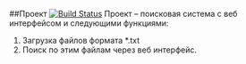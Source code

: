 ##Проект [![Build Status](https://travis-ci.com/RenatFaiz/Multithreading-Final-Project-.svg?branch=master)](https://travis-ci.com/RenatFaiz/Multithreading-Final-Project-)
Проект	– поисковая	система с веб
интерфейсом и следующими функциями:
1. Загрузка	файлов формата *.txt
2. Поиск по	этим файлам	через	веб
интерфейс.